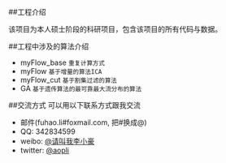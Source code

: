 ##工程介绍

该项目为本人硕士阶段的科研项目，包含该项目的所有代码与数据。



##工程中涉及的算法介绍

* myFlow_base   `重复计算方式`
* myFlow `基于增量的算法ICA`
* myFlow_cut `基于割集过滤的算法`
* GA `基于遗传算法的最可靠最大流分布的算法`


##交流方式
可以用以下联系方式跟我交流

* 邮件(fuhao.li#foxmail.com, 把#换成@)
* QQ: 342834599
* weibo: [@请叫我李小豪](http://weibo.com/aopli)
* twitter: [@aopli](https://twitter.com/aopli)